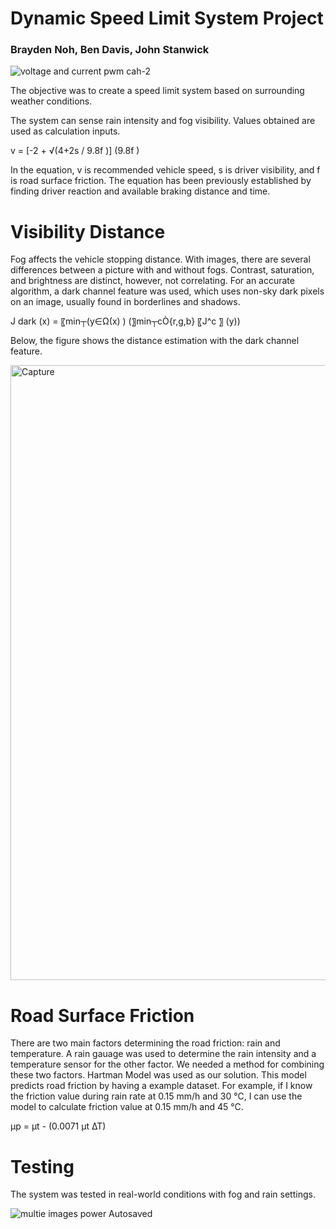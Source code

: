 # Dynamic Speed Limit System Project
### Brayden Noh, Ben Davis, John Stanwick

![voltage and current pwm cah-2](https://user-images.githubusercontent.com/67966231/87812799-5e063900-c826-11ea-81d8-7fae5194df47.jpg)

The objective was to create a speed limit system based on surrounding weather conditions. 

The system can sense rain intensity and fog visibility. Values obtained are used as calculation inputs. 

v = [-2 + √(4+2s / 9.8f )] (9.8f ) 

In the equation, v is recommended vehicle speed, s is driver visibility, and f is road surface friction. The equation has been previously established by finding driver reaction and available braking distance and time. 

# Visibility Distance

Fog affects the vehicle stopping distance. With images, there are several differences between a picture with and without fogs. Contrast, saturation, and brightness are distinct, however, not correlating. For an accurate algorithm, a dark channel feature was used, which uses non-sky dark pixels on an image, usually found in borderlines and shadows.

J dark (x) = 〖min┬(y∈Ω(x) ) (〗⁡min┬cÒ{r,g,b} ⁡〖J^c 〗  (y))	

Below, the figure shows the distance estimation with the dark channel feature. 

<img width="984" alt="Capture" src="https://user-images.githubusercontent.com/67966231/87812593-0f589f00-c826-11ea-820c-242922b97fb6.PNG">

# Road Surface Friction

There are two main factors determining the road friction: rain and temperature. A rain gauage was used to determine the rain intensity and a temperature sensor for the other factor. We needed a method for combining these two factors. Hartman Model was used as our solution. This model  predicts road friction by having a example dataset. For example, if I know the friction value during rain rate at 0.15 mm/h and 30 °C, I can use the model to calculate friction value at 0.15 mm/h and 45 °C.

µp = µt - (0.0071 µt ∆T)

# Testing

The system was tested in real-world conditions with fog and rain settings. 

![multie images power  Autosaved](https://user-images.githubusercontent.com/67966231/87813335-52674200-c827-11ea-8e3b-c728d13ce22d.png)



